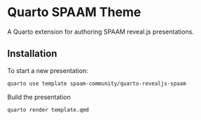# Quarto SPAAM Theme

A Quarto extension for authoring SPAAM reveal.js presentations.

## Installation

To start a new presentation:

```sh
quarto use template spaam-community/quarto-revealjs-spaam
```

Build the presentation

```sh
quarto render template.qmd
```
